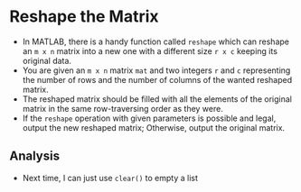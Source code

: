 # Reshape the Matrix
- In MATLAB, there is a handy function called `reshape` which can reshape an `m x n` matrix into a new one with a different size `r x c` keeping its original data.
- You are given an `m x n` matrix `mat` and two integers `r` and `c` representing the number of rows and the number of columns of the wanted reshaped matrix.
- The reshaped matrix should be filled with all the elements of the original matrix in the same row-traversing order as they were.
- If the `reshape` operation with given parameters is possible and legal, output the new reshaped matrix; Otherwise, output the original matrix.

## Analysis
- Next time, I can just use `clear()` to empty a list

